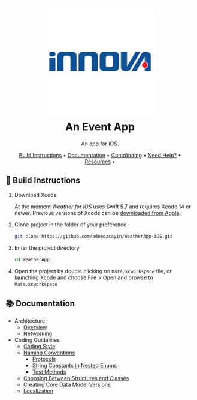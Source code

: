 

<h1 align="center"><img src="docs/images/download.png" width="300"><br>An Event App</h1>

<p align="center">An app for iOS.</p>

<p align="center">
</p>

<p align="center">
    <a href="#-build-instructions">Build Instructions</a> •
    <a href="#-documentation">Documentation</a> •
    <a href="#-contributing">Contributing</a> •
    <a href="#-need-help">Need Help?</a> •
    <a href="#-resources">Resources</a> •
</p>

## 🎉 Build Instructions

1. Download Xcode

    At the moment *Weather for iOS* uses Swift 5.7 and requires Xcode 14 or newer. Previous versions of Xcode can be [downloaded from Apple](https://developer.apple.com/downloads/index.action).


2. Clone project in the folder of your preference

    ```bash
    git clone https://github.com/ademozsayin/WeatherApp-iOS.git
    ````

3. Enter the project directory

    ```bash
    cd WeatherApp
    ```

5. Open the project by double clicking on `Mate.xcworkspace` file, or launching Xcode and choose File > Open and browse to `Mate.xcworkspace`




## 📚 Documentation

- Architecture
    - [Overview](docs/architecture-overview.md)
    - [Networking](docs/NETWORKING.md)
- Coding Guidelines
    - [Coding Style](docs/coding-style-guide.md)
    - [Naming Conventions](docs/naming-conventions.md)
        - [Protocols](docs/naming-conventions.md#protocols)
        - [String Constants in Nested Enums](docs/naming-conventions.md#string-constants-in-nested-enums)
        - [Test Methods](docs/naming-conventions.md#test-methods)
    - [Choosing Between Structures and Classes](docs/choosing-between-structs-and-classes.md)
    - [Creating Core Data Model Versions](docs/creating-core-data-model-versions.md)
    - [Localization](docs/localization.md)




